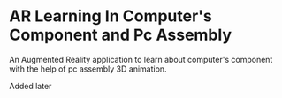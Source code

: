 # AR Learning In Computer's Component and Pc Assembly
An Augmented Reality application to learn about computer's component with the help of pc assembly 3D animation.

Added later
